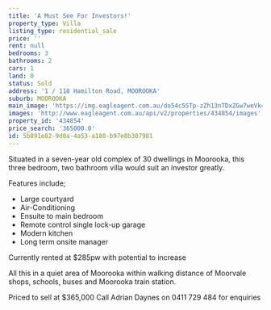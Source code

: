 ```yaml
---
title: 'A Must See For Investors!'
property_type: Villa
listing_type: residential_sale
price: ''
rent: null
bedrooms: 3
bathrooms: 2
cars: 1
land: 0
status: Sold
address: '1 / 118 Hamilton Road, MOOROOKA'
suburb: MOOROOKA
main_image: 'https://img.eagleagent.com.au/do54c5STp-zZh13nTDxZGw7weVk=/1280x854/smart/https://s3-us-west-2.amazonaws.com/eagleagent-orig/images/6818359/104371236-image-M.jpg'
images: 'http://www.eagleagent.com.au/api/v2/properties/434854/images'
property_id: '434854'
price_search: '365000.0'
id: 5b891e82-9d0a-4a53-a180-b97e8b307981
---
```

Situated in a seven-year old complex of 30 dwellings in Moorooka, this three bedroom, two bathroom villa would suit an investor greatly.

Features include;

-  Large courtyard
-  Air-Conditioning
-  Ensuite to main bedroom
-  Remote control single lock-up garage
-  Modern kitchen
-  Long term onsite manager

Currently rented at $285pw with potential to increase

All this in a quiet area of Moorooka within walking distance of Moorvale shops, schools, buses and Moorooka train station.

Priced to sell at $365,000
Call Adrian Daynes on 0411 729 484 for enquiries